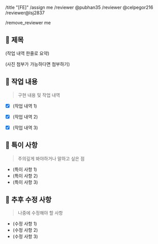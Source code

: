 /title "[FE]" /assign me /reviewer @pubhan35 /reviewer @celpegor216 /reviewer@lsj2837

/remove_reviewer me

## :bookmark_tabs: 제목

(작업 내역 한줄로 요약)

(사진 첨부가 가능하다면 첨부하기)



## :speech_balloon: 작업 내용

> 구현 내용 및 작업 내역

- [x] (작업 내역 1)
- [x] (작업 내역 2)
- [x] (작업 내역 3)



## :construction: 특이 사항

> 주의깊게 봐야하거나 말하고 싶은 점

- (특이 사항 1)
- (특이 사항 2)
- (특이 사항 3)

## :wrench: 추후 수정 사항

> 나중에 수정해야 할 사항

- (수정 사항 1)
- (수정 사항 2)
- (수정 사항 3)